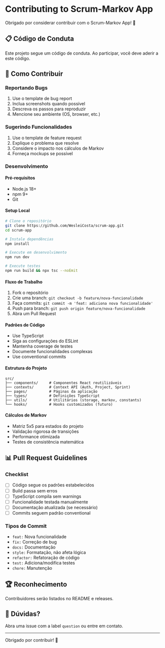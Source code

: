 # Contributing to Scrum-Markov App

Obrigado por considerar contribuir com o Scrum-Markov App! 🎉

## 📋 Código de Conduta

Este projeto segue um código de conduta. Ao participar, você deve aderir a este código.

## 🚀 Como Contribuir

### Reportando Bugs
1. Use o template de bug report
2. Inclua screenshots quando possível
3. Descreva os passos para reproduzir
4. Mencione seu ambiente (OS, browser, etc.)

### Sugerindo Funcionalidades
1. Use o template de feature request
2. Explique o problema que resolve
3. Considere o impacto nos cálculos de Markov
4. Forneça mockups se possível

### Desenvolvimento

#### Pré-requisitos
- Node.js 18+ 
- npm 9+
- Git

#### Setup Local
```bash
# Clone o repositório
git clone https://github.com/WesleiCosta/scrum-app.git
cd scrum-app

# Instale dependências
npm install

# Execute em desenvolvimento
npm run dev

# Execute testes
npm run build && npx tsc --noEmit
```

#### Fluxo de Trabalho
1. Fork o repositório
2. Crie uma branch: `git checkout -b feature/nova-funcionalidade`
3. Faça commits: `git commit -m 'feat: adiciona nova funcionalidade'`
4. Push para branch: `git push origin feature/nova-funcionalidade`
5. Abra um Pull Request

#### Padrões de Código
- Use TypeScript
- Siga as configurações do ESLint
- Mantenha coverage de testes
- Documente funcionalidades complexas
- Use conventional commits

#### Estrutura do Projeto
```
src/
├── components/     # Componentes React reutilizáveis
├── contexts/       # Context API (Auth, Project, Sprint)
├── pages/          # Páginas da aplicação
├── types/          # Definições TypeScript
├── utils/          # Utilitários (storage, markov, constants)
└── hooks/          # Hooks customizados (futuro)
```

#### Cálculos de Markov
- Matriz 5x5 para estados do projeto
- Validação rigorosa de transições
- Performance otimizada
- Testes de consistência matemática

## 📊 Pull Request Guidelines

### Checklist
- [ ] Código segue os padrões estabelecidos
- [ ] Build passa sem erros
- [ ] TypeScript compila sem warnings
- [ ] Funcionalidade testada manualmente
- [ ] Documentação atualizada (se necessário)
- [ ] Commits seguem padrão conventional

### Tipos de Commit
- `feat:` Nova funcionalidade
- `fix:` Correção de bug
- `docs:` Documentação
- `style:` Formatação, não afeta lógica
- `refactor:` Refatoração de código
- `test:` Adiciona/modifica testes
- `chore:` Manutenção

## 🏆 Reconhecimento

Contribuidores serão listados no README e releases.

## 💬 Dúvidas?

Abra uma issue com a label `question` ou entre em contato.

---

Obrigado por contribuir! 🚀